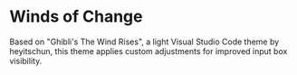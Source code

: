 # Winds of Change

Based on "Ghibli's The Wind Rises", a light Visual Studio Code theme by heyitschun, this theme applies custom adjustments for improved input box visibility.
